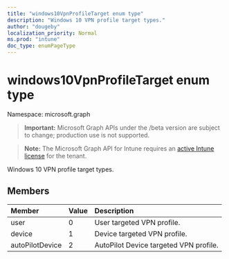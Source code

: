 ```yaml
---
title: "windows10VpnProfileTarget enum type"
description: "Windows 10 VPN profile target types."
author: "dougeby"
localization_priority: Normal
ms.prod: "intune"
doc_type: enumPageType
---
```


# windows10VpnProfileTarget enum type

Namespace: microsoft.graph

> **Important:** Microsoft Graph APIs under the /beta version are subject to change; production use is not supported.

> **Note:** The Microsoft Graph API for Intune requires an [active Intune license](https://go.microsoft.com/fwlink/?linkid=839381) for the tenant.

Windows 10 VPN profile target types.

## Members
|Member|Value|Description|
|:---|:---|:---|
|user|0|User targeted VPN profile.|
|device|1|Device targeted VPN profile.|
|autoPilotDevice|2|AutoPilot Device targeted VPN profile.|





